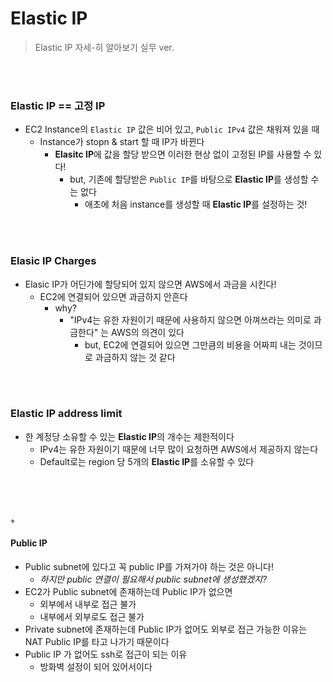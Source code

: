 # Elastic IP

> Elastic IP 자세-히 알아보기 실무 ver.

<br>

<br>

### Elastic IP == 고정 IP

- EC2 Instance의 `Elastic IP` 값은 비어 있고, `Public IPv4` 값은 채워져 있을 때
  - Instance가 stopn & start 할 때 IP가 바뀐다
    - **Elasitc IP**에 값을 할당 받으면 이러한 현상 없이 고정된 IP를 사용할 수 있다!
      - but, 기존에 할당받은 `Public IP`를 바탕으로 **Elastic IP**를 생성할 수는 없다
        - 애초에 처음 instance를 생성할 때 **Elastic IP**를 설정하는 것!

<br>

<br>

### Elasic IP Charges

- Elasic IP가 어딘가에 할당되어 있지 않으면 AWS에서 과금을 시킨다!
  - EC2에 연결되어 있으면 과금하지 안흔다
    - why?
      - "IPv4는 유한 자원이기 때문에 사용하지 않으면 아껴쓰라는 의미로 과금한다" 는 AWS의 의견이 있다
        - but, EC2에 연결되어 있으면 그만큼의 비용을 어짜피 내는 것이므로 과금하지 않는 것 같다

<br>

<br>

### Elastic IP address limit

- 한 계정당 소유할 수 있는 **Elastic IP**의 개수는 제한적이다
  - IPv4는 유한 자원이기 때문에 너무 많이 요청하면 AWS에서 제공하지 않는다
  - Default로는 region 당 5개의 **Elastic IP**를 소유할 수 있다

<br>

<br>

<br>

`+`

#### Public IP

- Public subnet에 있다고 꼭 public IP를 가져가야 하는 것은 아니다!
  - *하지만 public 연결이 필요해서 public subnet에 생성했겠지?*
- EC2가 Public subnet에 존재하는데 Public IP가 없으면
  - 외부에서 내부로 접근 불가
  - 내부에서 외부로도 접근 불가
- Private subnet에 존재하는데 Public IP가 없어도 외부로 접근 가능한 이유는 NAT Public IP를 타고 나가기 때문이다
- Public IP 가 없어도 ssh로 접근이 되는 이유
  - 방화벽 설정이 되어 있어서이다

